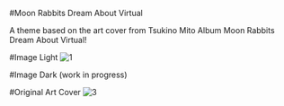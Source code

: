 #Moon Rabbits Dream About Virtual

A theme based on the art cover from Tsukino Mito Album Moon Rabbits Dream About Virtual!

#Image Light
![1](https://user-images.githubusercontent.com/79029257/130958839-c587fc1b-caa7-4989-9141-12bf038e8a85.png)

#Image Dark (work in progress)

#Original Art Cover
![3](https://user-images.githubusercontent.com/79029257/130959012-1e2cf78a-8c09-4f0d-b7aa-dc92fac975a3.png)

